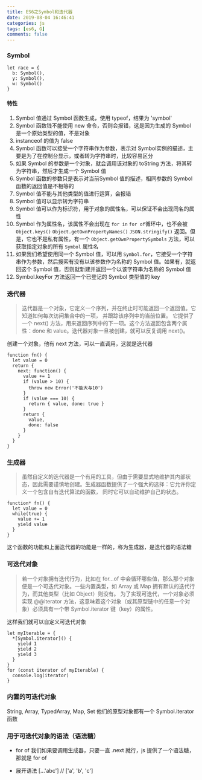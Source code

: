```yaml
---
title: ES6之Symbol和迭代器
date: 2019-08-04 16:46:41
categories: js
tags: [es6, G]
comments: false
---
```


### Symbol

    let race = {
      b: Symbol(),
      y: Symbol(),
      w: Symbol()
    }

#### 特性
1. Symbol 值通过 Symbol 函数生成，使用 typeof，结果为 'symbol'
2. Symbol 函数钱不能使用 new 命令，否则会报错，这是因为生成的 Symbol 是一个原始类型的值，不是对象
3. instanceof 的值为 false
4. Symbol 函数可以接受一个字符串作为参数，表示对 Symbol实例的描述，主要是为了在控制台显示，或者转为字符串时，比较容易区分
5. 如果 Symbol 的参数是一个对象，就会调用该对象的 toString 方法，将其转为字符串，然后才生成一个 Symbol 值
6. Symbol 函数的参数只是表示对当前Symbol 值的描述，相同参数的 Symbol 函数的返回值是不相等的
7. Symbol 值不能与其他类型的值进行运算，会报错
8. Symbol 值可以显示转为字符串
9. Symbol 值可以作为标识符，用于对象的属性名，可以保证不会出现同名的属性
10. Symbol 作为属性名，该属性不会出现在 `for in`  `for of`循环中，也不会被 `Object.keys()` `Object.getOwnPropertyNames()` `JSON.stringify()` 返回。但是，它也不是私有属性，有一个 `Object.getOwnPropertySymbols` 方法，可以获取指定对象的所有 `Symbol` 属性名
11. 如果我们希望使用同一个 Symbol 值，可以用 `Symbol.for`，它接受一个字符串作为参数，然后搜索有没有以该参数作为名称的 Symbol 值。如果有，就返回这个 Symbol 值，否则就新建并返回一个以该字符串为名称的 Symbol 值
12. Symbol.keyFor 方法返回一个已登记的 Symbol 类型值的 key

### 迭代器

> 迭代器是一个对象，它定义一个序列，并在终止时可能返回一个返回值。它知道如何每次访问集合中的一项， 并跟踪该序列中的当前位置。
> 它提供了一个 next() 方法，用来返回序列中的下一项。这个方法返回包含两个属性：done 和 value。迭代器对象一旦被创建，就可以反复调用 next()。

创建一个对象，他有 next 方法，可以一直调用，这就是迭代器

    function fn() {
      let value = 0
      return {
        next: function() {
          value += 1
          if (value > 10) {
            throw new Error('不能大与10')
          }
          if (value === 10) {
            return { value, done: true }
          }
          return {
            value,
            done: false
          }
        }
      }
    }

### 生成器

> 虽然自定义的迭代器是一个有用的工具，但由于需要显式地维护其内部状态，因此需要谨慎地创建。生成器函数提供了一个强大的选择：它允许你定义一个包含自有迭代算法的函数， 同时它可以自动维护自己的状态。

    function* fn() {
      let value = 0
      while(true) {
        value += 1
        yield value
      }
    }

这个函数的功能和上面迭代器的功能是一样的，称为生成器，是迭代器的语法糖

### 可迭代对象

> 若一个对象拥有迭代行为，比如在 for...of 中会循环哪些值，那么那个对象便是一个可迭代对象。一些内置类型，如 Array 或 Map 拥有默认的迭代行为，而其他类型（比如 Object）则没有。
> 为了实现可迭代，一个对象必须实现 @@iterator 方法，这意味着这个对象（或其原型链中的任意一个对象）必须具有一个带 Symbol.iterator 键（key）的属性。

这样我们就可以自定义可迭代对象

    let myIterable = {
      *[Symbol.iterator]() {
        yield 1
        yield 2
        yield 3
      }
    }
    for (const iterator of myIterable) {
      console.log(iterator)
    }

### 内置的可迭代对象

String, Array, TypedArray, Map, Set 他们的原型对象都有一个 Symbol.iterator 函数


### 用于可迭代对象的语法（语法糖）

- for of
我们如果要调用生成器，只要一直 .next 就行，js 提供了一个语法糖，那就是 for of

- 展开语法
    [...'abc'] // ['a', 'b', 'c']